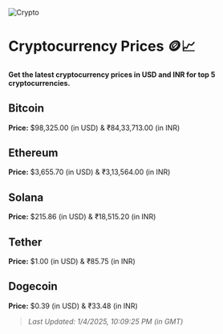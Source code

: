 
![Crypto](https://www.techguide.com.au/wp-content/uploads/2020/11/crypto3.jpeg)

# Cryptocurrency Prices 🪙📈

#### Get the latest cryptocurrency prices in USD and INR for top 5 cryptocurrencies.

## Bitcoin

**Price:** $98,325.00 (in USD) & ₹84,33,713.00 (in INR)

## Ethereum

**Price:** $3,655.70 (in USD) & ₹3,13,564.00 (in INR)

## Solana

**Price:** $215.86 (in USD) & ₹18,515.20 (in INR)

## Tether

**Price:** $1.00 (in USD) & ₹85.75 (in INR)

## Dogecoin

**Price:** $0.39 (in USD) & ₹33.48 (in INR)

> _Last Updated: 1/4/2025, 10:09:25 PM (in GMT)_
